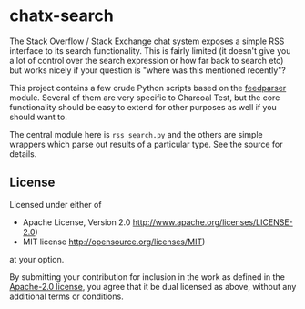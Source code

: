 chatx-search
============

The Stack Overflow / Stack Exchange chat system
exposes a simple RSS interface to its search functionality.
This is fairly limited (it doesn't give you a lot of control
over the search expression or how far back to search etc)
but works nicely if your question is
"where was this mentioned recently"?

This project contains a few crude Python scripts
based on the [feedparser](https://pypi.org/project/feedparser/) module.
Several of them are very specific to Charcoal Test,
but the core functionality should be easy to extend
for other purposes as well if you should want to.

The central module here is `rss_search.py`
and the others are simple wrappers which parse out
results of a particular type.
See the source for details.


License
------

Licensed under either of

 * Apache License, Version 2.0 <!-- , ([LICENSE-APACHE](LICENSE-APACHE) -->
   <!-- or --> 
   http://www.apache.org/licenses/LICENSE-2.0)
 * MIT license <!-- ([LICENSE-MIT](LICENSE-MIT) -->
   <!-- or -->
   http://opensource.org/licenses/MIT)

at your option.

By submitting your contribution for inclusion in the work
as defined in the [Apache-2.0 license](https://www.apache.org/licenses/LICENSE-2.0),
you agree that it be dual licensed as above,
without any additional terms or conditions.
